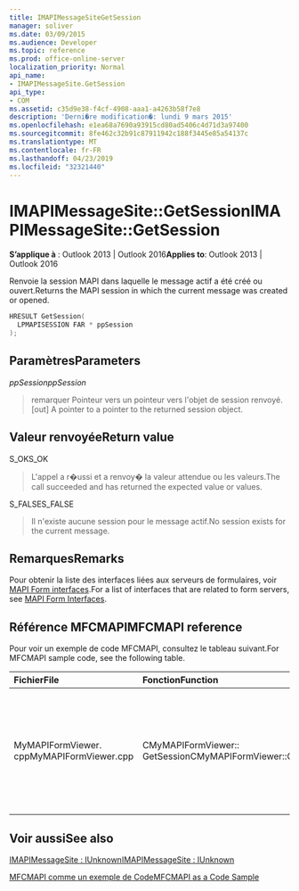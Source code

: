 ```yaml
---
title: IMAPIMessageSiteGetSession
manager: soliver
ms.date: 03/09/2015
ms.audience: Developer
ms.topic: reference
ms.prod: office-online-server
localization_priority: Normal
api_name:
- IMAPIMessageSite.GetSession
api_type:
- COM
ms.assetid: c35d9e38-f4cf-4908-aaa1-a4263b58f7e8
description: 'Derni�re modification�: lundi 9 mars 2015'
ms.openlocfilehash: e1ea68a7690a93915cd80ad5406c4d71d3a97400
ms.sourcegitcommit: 8fe462c32b91c87911942c188f3445e85a54137c
ms.translationtype: MT
ms.contentlocale: fr-FR
ms.lasthandoff: 04/23/2019
ms.locfileid: "32321440"
---
```

# <a name="imapimessagesitegetsession"></a><span data-ttu-id="c21d2-103">IMAPIMessageSite::GetSession</span><span class="sxs-lookup"><span data-stu-id="c21d2-103">IMAPIMessageSite::GetSession</span></span>

  
  
<span data-ttu-id="c21d2-104">**S’applique à** : Outlook 2013 | Outlook 2016</span><span class="sxs-lookup"><span data-stu-id="c21d2-104">**Applies to**: Outlook 2013 | Outlook 2016</span></span> 
  
<span data-ttu-id="c21d2-105">Renvoie la session MAPI dans laquelle le message actif a été créé ou ouvert.</span><span class="sxs-lookup"><span data-stu-id="c21d2-105">Returns the MAPI session in which the current message was created or opened.</span></span>
  
```cpp
HRESULT GetSession(
  LPMAPISESSION FAR * ppSession
);
```

## <a name="parameters"></a><span data-ttu-id="c21d2-106">Paramètres</span><span class="sxs-lookup"><span data-stu-id="c21d2-106">Parameters</span></span>

 <span data-ttu-id="c21d2-107">_ppSession_</span><span class="sxs-lookup"><span data-stu-id="c21d2-107">_ppSession_</span></span>
  
> <span data-ttu-id="c21d2-108">remarquer Pointeur vers un pointeur vers l'objet de session renvoyé.</span><span class="sxs-lookup"><span data-stu-id="c21d2-108">[out] A pointer to a pointer to the returned session object.</span></span>
    
## <a name="return-value"></a><span data-ttu-id="c21d2-109">Valeur renvoyée</span><span class="sxs-lookup"><span data-stu-id="c21d2-109">Return value</span></span>

<span data-ttu-id="c21d2-110">S_OK</span><span class="sxs-lookup"><span data-stu-id="c21d2-110">S_OK</span></span> 
  
> <span data-ttu-id="c21d2-111">L'appel a r�ussi et a renvoy� la valeur attendue ou les valeurs.</span><span class="sxs-lookup"><span data-stu-id="c21d2-111">The call succeeded and has returned the expected value or values.</span></span>
    
<span data-ttu-id="c21d2-112">S_FALSE</span><span class="sxs-lookup"><span data-stu-id="c21d2-112">S_FALSE</span></span> 
  
> <span data-ttu-id="c21d2-113">Il n'existe aucune session pour le message actif.</span><span class="sxs-lookup"><span data-stu-id="c21d2-113">No session exists for the current message.</span></span>
    
## <a name="remarks"></a><span data-ttu-id="c21d2-114">Remarques</span><span class="sxs-lookup"><span data-stu-id="c21d2-114">Remarks</span></span>

<span data-ttu-id="c21d2-115">Pour obtenir la liste des interfaces liées aux serveurs de formulaires, voir [MAPI Form interfaces](mapi-form-interfaces.md).</span><span class="sxs-lookup"><span data-stu-id="c21d2-115">For a list of interfaces that are related to form servers, see [MAPI Form Interfaces](mapi-form-interfaces.md).</span></span>
  
## <a name="mfcmapi-reference"></a><span data-ttu-id="c21d2-116">Référence MFCMAPI</span><span class="sxs-lookup"><span data-stu-id="c21d2-116">MFCMAPI reference</span></span>

<span data-ttu-id="c21d2-117">Pour voir un exemple de code MFCMAPI, consultez le tableau suivant.</span><span class="sxs-lookup"><span data-stu-id="c21d2-117">For MFCMAPI sample code, see the following table.</span></span>
  
|<span data-ttu-id="c21d2-118">**Fichier**</span><span class="sxs-lookup"><span data-stu-id="c21d2-118">**File**</span></span>|<span data-ttu-id="c21d2-119">**Fonction**</span><span class="sxs-lookup"><span data-stu-id="c21d2-119">**Function**</span></span>|<span data-ttu-id="c21d2-120">**Commentaire**</span><span class="sxs-lookup"><span data-stu-id="c21d2-120">**Comment**</span></span>|
|:-----|:-----|:-----|
|<span data-ttu-id="c21d2-121">MyMAPIFormViewer. cpp</span><span class="sxs-lookup"><span data-stu-id="c21d2-121">MyMAPIFormViewer.cpp</span></span>  <br/> |<span data-ttu-id="c21d2-122">CMyMAPIFormViewer:: GetSession</span><span class="sxs-lookup"><span data-stu-id="c21d2-122">CMyMAPIFormViewer::GetSession</span></span>  <br/> |<span data-ttu-id="c21d2-123">MFCMAPI utilise la méthode **IMAPIMessageSite:: GetSession** pour renvoyer le pointeur de session actuellement mis en cache, s'il est disponible.</span><span class="sxs-lookup"><span data-stu-id="c21d2-123">MFCMAPI uses the **IMAPIMessageSite::GetSession** method to return the currently cached session pointer, if it is available.</span></span>  <br/> |
   
## <a name="see-also"></a><span data-ttu-id="c21d2-124">Voir aussi</span><span class="sxs-lookup"><span data-stu-id="c21d2-124">See also</span></span>



[<span data-ttu-id="c21d2-125">IMAPIMessageSite : IUnknown</span><span class="sxs-lookup"><span data-stu-id="c21d2-125">IMAPIMessageSite : IUnknown</span></span>](imapimessagesiteiunknown.md)


[<span data-ttu-id="c21d2-126">MFCMAPI comme un exemple de Code</span><span class="sxs-lookup"><span data-stu-id="c21d2-126">MFCMAPI as a Code Sample</span></span>](mfcmapi-as-a-code-sample.md)

